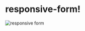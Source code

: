 # responsive-form!

![responsive form](https://user-images.githubusercontent.com/91279474/162788991-7148971b-1773-4e23-8cdb-e8344d95afd2.png)
